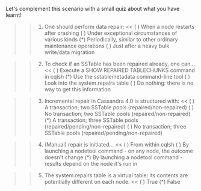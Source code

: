 Let's complement this scenario with a small quiz about what you have learnt!

>>1. One should perform data repair: <<
( ) When a node restarts after crashing
( ) Under exceptional circumstances of various kinds
(*) Periodically, similar to other ordinary maintenance operations
( ) Just after a heavy bulk write/data migration

>>2. To check if an SSTable has been repaired already, one can... <<
( ) Execute a SHOW REPAIRED TABLECHUNKS command in cqlsh
(*) Use the sstablemetadata command-line tool
( ) Look into the system.repairs table
( ) Do nothing: there is no way to get this information

>>3. Incremental repair in Cassandra 4.0 is structured with: <<
( ) A transaction; two SSTable pools (repaired/non-repaired)
( ) No transaction; two SSTable pools (repaired/non-repaired)
(*) A transaction; three SSTable pools (repaired/pending/non-repaired)
( ) No transaction; three SSTable pools (repaired/pending/non-repaired)

>>4. (Manual) repair is initiated... <<
( ) From within cqlsh
( ) By launching a nodetool command - on any node, the outcome doesn't change
(*) By launching a nodetool command - results depend on the node it's run in

>>5. The system.repairs table is a virtual table: its contents are potentially different on each node. <<
( ) True
(*) False
